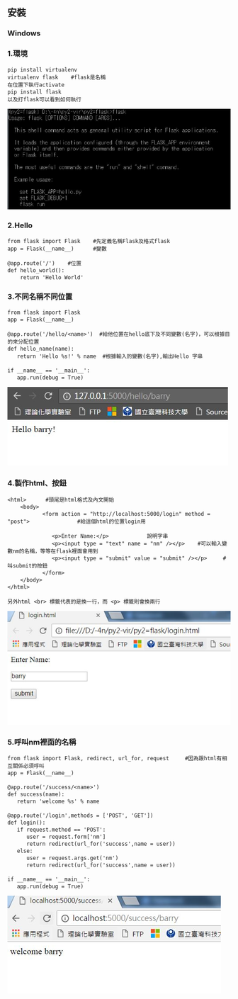 ##		 安裝

###		Windows

###	1.環境	
	pip install virtualenv 
	virtualenv flask	#flask是名稱
	在位置下執行activate
	pip install flask
	以及打flask可以看到如何執行

![](https://github.com/BarryFu/flask/blob/master/picutre/1.JPG)

###	2.Hello
	from flask import Flask    #先定義名稱Flask及格式flask
	app = Flask(__name__)      #變數

	@app.route('/')    #位置       
	def hello_world():
   		return 'Hello World'

### 3.不同名稱不同位置
	from flask import Flask
	app = Flask(__name__)
	
	@app.route('/hello/<name>')  #給他位置在hello底下及不同變數(名字)，可以根據目的來分配位置
	def hello_name(name):
	   return 'Hello %s!' % name  #根據輸入的變數(名字),輸出Hello 字串
	
	if __name__ == '__main__':
	   app.run(debug = True)

![](https://github.com/BarryFu/flask/blob/master/picutre/3.JPG)

### 4.製作html、按鈕
	<html>		#頭尾是html格式及內文開始
	   	<body>  
	   		   <form action = "http://localhost:5000/login" method = "post">	   		   #給這個html的位置login用
	   		   
	   		      <p>Enter Name:</p>			說明字串
	   		      <p><input type = "text" name = "nm" /></p>	#可以輸入變數nm的名稱，等等在flask裡面會用到
	   		      <p><input type = "submit" value = "submit" /></p>		#叫submit的按鈕
	   		   </form>   
	 	</body>
	</html>	

	另外html <br> 標籤代表的是換一行，而 <p> 標籤則會換兩行

![](https://github.com/BarryFu/flask/blob/master/picutre/4.JPG)

### 5.呼叫nm裡面的名稱
	from flask import Flask, redirect, url_for, request		#因為跟html有相互關係必須呼叫
	app = Flask(__name__)
	
	@app.route('/success/<name>')		
	def success(name):
	   return 'welcome %s' % name
	
	@app.route('/login',methods = ['POST', 'GET'])
	def login():
	   if request.method == 'POST':
	      user = request.form['nm']
	      return redirect(url_for('success',name = user))
	   else:
	      user = request.args.get('nm')
	      return redirect(url_for('success',name = user))
	
	if __name__ == '__main__':
	   app.run(debug = True)

![](https://github.com/BarryFu/flask/blob/master/picutre/5.JPG)